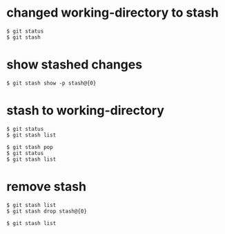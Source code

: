# changed working-directory to stash
```{bash}
$ git status
$ git stash
```

# show stashed changes
```
$ git stash show -p stash@{0}
```

# stash to working-directory
```{bash}
$ git status
$ git stash list

$ git stash pop
$ git status
$ git stash list
```

# remove stash
```{bash}
$ git stash list
$ git stash drop stash@{0}

$ git stash list
```
